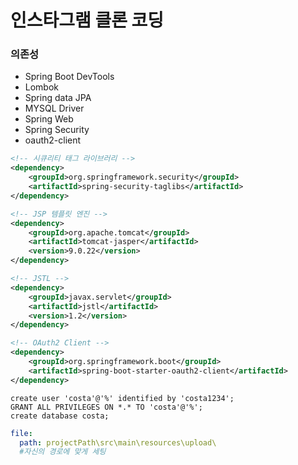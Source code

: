 # 인스타그램 클론 코딩

### 의존성

- Spring Boot DevTools
- Lombok
- Spring data JPA
- MYSQL Driver
- Spring Web
- Spring Security
- oauth2-client

```xml
<!-- 시큐리티 태그 라이브러리 -->
<dependency>
	<groupId>org.springframework.security</groupId>
	<artifactId>spring-security-taglibs</artifactId>
</dependency>

<!-- JSP 템플릿 엔진 -->
<dependency>
	<groupId>org.apache.tomcat</groupId>
	<artifactId>tomcat-jasper</artifactId>
	<version>9.0.22</version>
</dependency>

<!-- JSTL -->
<dependency>
	<groupId>javax.servlet</groupId>
	<artifactId>jstl</artifactId>
	<version>1.2</version>
</dependency>

<!-- OAuth2 Client -->
<dependency>
	<groupId>org.springframework.boot</groupId>
	<artifactId>spring-boot-starter-oauth2-client</artifactId>
</dependency>

```


``` DB
create user 'costa'@'%' identified by 'costa1234';
GRANT ALL PRIVILEGES ON *.* TO 'costa'@'%';
create database costa;

```  

```apllication.yml  
file:
  path: projectPath\src\main\resources\upload\
  #자신의 경로에 맞게 세팅
```


